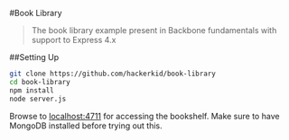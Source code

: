 #Book Library
> The book library example present in Backbone fundamentals with support to Express 4.x

##Setting Up

```bash
git clone https://github.com/hackerkid/book-library
cd book-library
npm install
node server.js
```

Browse to [localhost:4711](http://localhost:4711) for accessing the bookshelf. Make sure to have MongoDB installed before trying out this. 